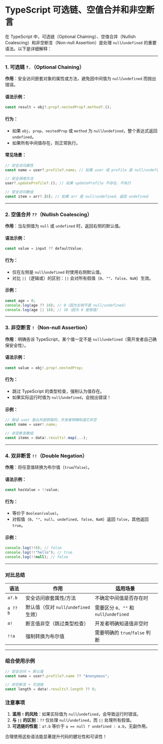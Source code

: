 # TypeScript 可选链、空值合并和非空断言


在 TypeScript 中，可选链（Optional Chaining）、空值合并（Nullish Coalescing）和非空断言（Non-null Assertion）是处理 `null`/`undefined` 的重要语法。以下是详细解释：

---

### 1. **可选链 `?.`（Optional Chaining）**
**作用**：安全访问嵌套对象的属性或方法，避免因中间值为 `null`/`undefined` 而抛出错误。

#### 语法示例：
```typescript
const result = obj?.prop?.nestedProp?.method?.();
```

#### 行为：
- 如果 `obj`、`prop`、`nestedProp` 或 `method` 为 `null`/`undefined`，整个表达式返回 `undefined`。
- 如果所有中间值存在，则正常执行。

#### 常见场景：
```typescript
// 安全访问属性
const name = user?.profile?.name; // 如果 user 或 profile 是 null/undefined，返回 undefined

// 安全调用方法
user?.updateProfile?.(); // 如果 updateProfile 不存在，不执行

// 安全访问数组
const item = arr?.[0]; // 如果 arr 是 null/undefined，返回 undefined
```

---

### 2. **空值合并 `??`（Nullish Coalescing）**
**作用**：当左侧值为 `null` 或 `undefined` 时，返回右侧的默认值。

#### 语法示例：
```typescript
const value = input ?? defaultValue;
```

#### 行为：
- 仅在左侧是 `null`/`undefined` 时使用右侧默认值。
- 对比 `||`（逻辑或）的区别：`||` 会对所有假值（`0`、`""`、`false`、`NaN`）生效。

#### 示例：
```typescript
const age = 0;
console.log(age ?? 18); // 0（因为左侧不是 null/undefined）
console.log(age || 18); // 18（因为 0 是假值）
```

---

### 3. **非空断言 `!`（Non-null Assertion）**
**作用**：明确告诉 TypeScript，某个值一定不是 `null`/`undefined`（需开发者自己确保安全性）。

#### 语法示例：
```typescript
const value = obj!.prop!.nestedProp;
```

#### 行为：
- 跳过 TypeScript 的类型检查，强制认为值存在。
- 如果实际运行时值为 `null`/`undefined`，会抛出错误！

#### 示例：
```typescript
// 假设 user 是从外部获取的，开发者明确知道它非空
const name = user!.name;

// 非空断言数组
const items = data!.results!.map(...);
```

---

### 4. **双非断言 `!!`（Double Negation）**
**作用**：将任意值转换为布尔值（`true`/`false`）。

#### 语法示例：
```typescript
const hasValue = !!value;
```

#### 行为：
- 等价于 `Boolean(value)`。
- 对假值（`0`、`""`、`null`、`undefined`、`false`、`NaN`）返回 `false`，其他返回 `true`。

#### 示例：
```typescript
console.log(!!0); // false
console.log(!!"hello"); // true
console.log(!!null); // false
```

---

### 对比总结
| 语法       | 作用                                | 适用场景                           |
|------------|-----------------------------------|----------------------------------|
| `a?.b`     | 安全访问嵌套属性/方法                  | 不确定中间值是否存在时                |
| `a ?? b`   | 默认值（仅对 `null`/`undefined` 生效） | 需要区分 `0`、`""` 和 `null`/`undefined` |
| `a!`       | 断言值非空（跳过类型检查）              | 开发者明确知道值非空时                |
| `!!a`      | 强制转换为布尔值                     | 需要明确的 `true`/`false` 判断        |

---

### 组合使用示例
```typescript
// 安全访问 + 默认值
const name = user?.profile?.name ?? "Anonymous";

// 非空断言 + 可选链
const length = data!.results?.length ?? 0;
```

### 注意事项
1. **滥用 `!` 的风险**：如果实际值为 `null`/`undefined`，会导致运行时错误。
2. **与 `||` 的区别**：`??` 仅处理 `null`/`undefined`，而 `||` 处理所有假值。
3. **可选链的性能**：`a?.b` 等价于 `a == null ? undefined : a.b`，无副作用。

合理使用这些语法能显著提升代码的健壮性和可读性！
